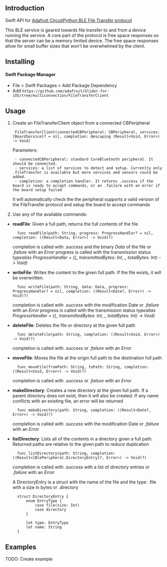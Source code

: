 ## Introduction

Swift API for [Adafruit CircuitPython BLE File Transfer protocol](https://github.com/adafruit/Adafruit_CircuitPython_BLE_File_Transfer)

This BLE service is geared towards file transfer to and from a device running the service. A core part of the protocol is free space responses so that the server can be a memory limited device. The free space responses allow for small buffer sizes that won't be overwhelmed by the client.


## Installing

#### Swift Package Manager

- File > Swift Packages > Add Package Dependency
- Add `https://github.com/adafruit/Glider-for-iOS/tree/multiconnection/FileTransferClient`


## Usage

1. Create an FileTransferClient object from a connected CBPeripheral

		FileTransferClient(connectedCBPeripheral: CBPeripheral, services: [BoardService]? = nil, completion: @escaping (Result<Void, Error>) -> Void)

	Parameters: 
		
		- connectedCBPeripheral: standard CoreBluetooth peripheral. It should be connected.
		- services: a list of services to detect and setup. Currenlty only .fileTransfer is available but more services and sensors could be added. 
		- completion: a completion handler. It returns .success if the board is ready to accept commands, or an .failure with an error if the board setup failed

	It will automatically check the the peripheral supports a valid version of the FileTransfer protocol and setup the board to accept commands


2. Use any of the available commands:

- **readFile**: Given a full path, returns the full contents of the file

		func readFile(path: String, progress: ProgressHandler? = nil, completion: ((Result<Data, Error>) -> Void)?)
		
	completion is called with  *.success* and the binary *Data* of the file or *.failure* with an *Error*
        progress is called with the transmission status *typealias ProgressHandler = ((_ transmittedBytes: Int, _ totalBytes: Int) -> Void)*

- **writeFile**: Writes the content to the given full path. If the file exists, it will be overwritten.

		func writeFile(path: String, data: Data, progress: ProgressHandler? = nil, completion: ((Result<Date?, Error>) -> Void)?)
		
	completion is called with *.success* with the modification Date or *.failure* with an *Error*
        progress is called with the transmission status *typealias ProgressHandler = ((_ transmittedBytes: Int, _ totalBytes: Int) -> Void)*

- **deleteFile**: Deletes the file or directory at the given full path

		func deleteFile(path: String, completion: ((Result<Void, Error>) -> Void)?)

	completion is called with *.success* or *.failure* with an *Error*

- **moveFile**: Moves the file at the origin full path to the destination full path

        func moveFile(fromPath: String, toPath: String, completion: ((Result<Void, Error>) -> Void)?)

    completion is called with *.success* or *.failure* with an *Error*


- **makeDirectory**: Creates a new directory at the given full path. If a parent directory does not exist, then it will also be created. If any name conflicts with an existing file, an error will be returned

		func makeDirectory(path: String, completion: ((Result<Date?, Error>) -> Void)?)

	completion is called with *.success* with the modification Date or *.failure* with an *Error*


- **listDirectory**: Lists all of the contents in a directory given a full path. Returned paths are relative to the given path to reduce duplication

		func listDirectory(path: String, completion: ((Result<[BlePeripheral.DirectoryEntry]?, Error>) -> Void)?)
		
	
	completion is called with *.success* with a list of directory entries or *.failure* with an *Error*


	A DirectoryEntry is a struct with the name of the file and the type: .file with a size in bytes or .directory
	
        struct DirectoryEntry {
            enum EntryType {
                case file(size: Int)
                case directory
            }
        
            let type: EntryType
            let name: String
        }



## Examples

TODO: Create example
